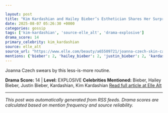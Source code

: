 ```yaml
---

layout: post
title: "Kim Kardashian and Hailey Bieber’s Esthetician Shares Her Surprisingly Simple Skin Care Regimen""
date: 2025-08-07 05:26:30 +0000
categories: gossip
tags: ['kim-kardashian', 'source-elle_alt', 'drama-explosive']
drama_score: 14
primary_celebrity: kim_kardashian
source: elle_alt
source_url: "https://www.elle.com/beauty/a65509721/joanna-czech-skin-care-tips-interview/""
mentions: {'bieber': 2, 'hailey_bieber': 2, 'justin_bieber': 2, 'kardashian': 2, 'kim_kardashian': 6}
---
```


Joanna Czech swears by this less-is-more routine.

**Drama Score:** 14 | **Level:** EXPLOSIVE **Celebrities Mentioned:** Bieber, Hailey Bieber, Justin Bieber, Kardashian, Kim Kardashian [Read full article at Elle Alt](https://www.elle.com/beauty/a65509721/joanna-czech-skin-care-tips-interview/)

---

*This post was automatically generated from RSS feeds. Drama scores are calculated based on mention frequency and source reliability.*